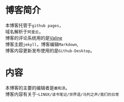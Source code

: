 
# 博客简介

本博客托管于`github pages`，  
域名解析于`阿里云`，    
博客的评论系统用的是[Valine](https://erowz.github.io/blog/2019/07/22/2/)  
博客主题`jekyll`，博客编辑`Markdown`,  
博客内容更新发布使用的是`Github-Desktop`。  


# 内容

本博客的主要的编辑者是`嚴和渿`。  
博客内容有关于-`LINUX/读书笔记/世界语/马列之声/我们的日常`  
